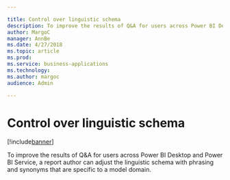 ```yaml
---

title: Control over linguistic schema
description: To improve the results of Q&A for users across Power BI Desktop and Power BI Service, a report author can adjust the linguistic schema with phrasing and synonyms that are specific to a model domain.
author: MargoC
manager: AnnBe
ms.date: 4/27/2018
ms.topic: article
ms.prod: 
ms.service: business-applications
ms.technology: 
ms.author: margoc
audience: Admin

---
```

#  Control over linguistic schema




[!include[banner](../../../includes/banner.md)]

To improve the results of Q&A for users across Power BI Desktop and Power BI
Service, a report author can adjust the linguistic schema with phrasing and
synonyms that are specific to a model domain.


